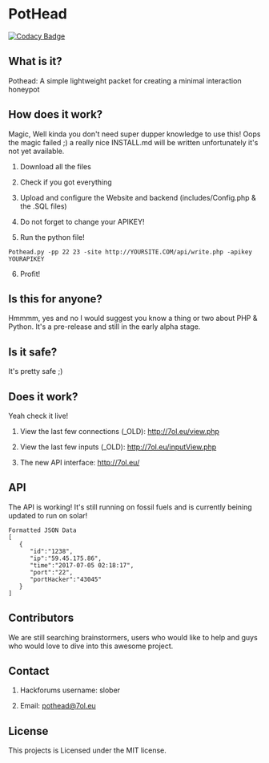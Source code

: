 # PotHead

[![Codacy Badge](https://api.codacy.com/project/badge/Grade/a0b8eb57599e4631be1e889b72156fd1)](https://www.codacy.com/app/quintendesmyter/PotHead?utm_source=github.com&utm_medium=referral&utm_content=Slober3/PotHead&utm_campaign=badger)

## What is it?
Pothead: A simple lightweight packet for creating a minimal interaction honeypot

## How does it work?
Magic, Well kinda you don't need super dupper knowledge to use this!
Oops the magic failed ;) a really nice INSTALL.md will be written unfortunately it's not yet available.
1) Download all the files 

2) Check if you got everything

3) Upload and configure the Website and backend (includes/Config.php & the .SQL files)

4) Do not forget to change your APIKEY!

5) Run the python file!

```
Pothead.py -pp 22 23 -site http://YOURSITE.COM/api/write.php -apikey YOURAPIKEY
```

6) Profit!

## Is this for anyone?
Hmmmm, yes and no I would suggest you know a thing or two about PHP & Python. 
It's a pre-release and still in the early alpha stage.

## Is it safe?
It's pretty safe ;)

## Does it work?
Yeah check it live!
1) View the last few connections (_OLD): http://7ol.eu/view.php

2) View the last few inputs (_OLD): http://7ol.eu/inputView.php

3) The new API interface: http://7ol.eu/


## API

The API is working! It's still running on fossil fuels and is currently beining updated to run on solar!
```
Formatted JSON Data
[  
   {  
      "id":"1238",
      "ip":"59.45.175.86",
      "time":"2017-07-05 02:18:17",
      "port":"22",
      "portHacker":"43045"
   }
]
```

## Contributors
We are still searching brainstormers, users who would like to help and guys who would love to dive into this awesome project.

## Contact
1) Hackforums username: slober

2) Email: pothead@7ol.eu


## License
This projects is Licensed under the MIT license.
